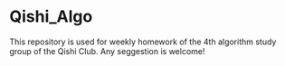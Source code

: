 # Qishi_Algo
This repository is used for weekly homework of the 4th algorithm study group of the Qishi Club. Any seggestion is welcome!  
